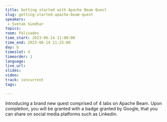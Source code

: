 ```yaml
---
title: Getting started with Apache Beam Quest
slug: getting-started-apache-beam-quest
speakers:
 - Svetak Sundhar
topics:
room: Palisades
time_start: 2023-06-14 11:00:00
time_end: 2023-06-14 11:25:00
day: b
timeslot: d
timeorder: 1
language: 
live_url: 
slides: 
video: 
track: concurrent
tags:

---
```


Introducing a brand new quest comprised of 4 labs on Apache Beam. Upon completion, you will be granted with a badge granted by Google, that you can share on social media platforms such as Linkedin.
